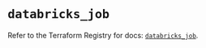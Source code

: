 # `databricks_job`

Refer to the Terraform Registry for docs: [`databricks_job`](https://registry.terraform.io/providers/databricks/databricks/1.35.0/docs/resources/job).
